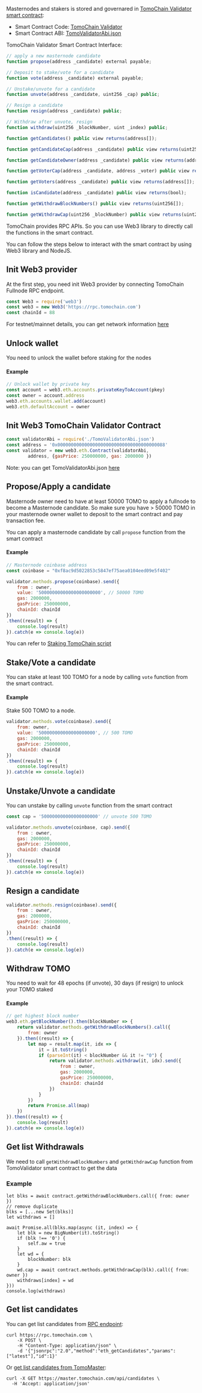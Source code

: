 Masternodes and stakers is stored and governared in [TomoChain Validator smart contract](https://scan.tomochain.com/address/0x0000000000000000000000000000000000000088):

- Smart Contract Code: [TomoChain Validator](https://github.com/tomochain/tomomaster/blob/master/contracts/TomoValidator.sol)
- Smart Contract ABI: [TomoValidatorAbi.json](https://raw.githubusercontent.com/tomochain/tomomaster/master/abis/TomoValidatorAbi.json)

TomoChain Validator Smart Contract Interface:
```javascript
// apply a new masternode candidate
function propose(address _candidate) external payable;

// Deposit to stake/vote for a candidate
function vote(address _candidate) external payable;

// Unstake/unvote for a candidate
function unvote(address _candidate, uint256 _cap) public;

// Resign a candidate
function resign(address _candidate) public;

// Withdraw after unvote, resign
function withdraw(uint256 _blockNumber, uint _index) public;

function getCandidates() public view returns(address[]);

function getCandidateCap(address _candidate) public view returns(uint256);

function getCandidateOwner(address _candidate) public view returns(address);

function getVoterCap(address _candidate, address _voter) public view returns(uint256);

function getVoters(address _candidate) public view returns(address[]);

function isCandidate(address _candidate) public view returns(bool);

function getWithdrawBlockNumbers() public view returns(uint256[]);

function getWithdrawCap(uint256 _blockNumber) public view returns(uint256);

```

TomoChain provides RPC APIs. So you can use Web3 library to directly call the functions in the smart contract.

You can follow the steps below to interact with the smart contract by using Web3 library and NodeJS.

## Init Web3 provider
At the first step, you need init Web3 provider by connecting TomoChain Fullnode RPC endpoint.

```javascript
const Web3 = require('web3')
const web3 = new Web3('https://rpc.tomochain.com')
const chainId = 88
```

For testnet/mainnet details, you can get network information [here](https://docs.tomochain.com/general/networks/)
## Unlock wallet
You need to unlock the wallet before staking for the nodes
#### Example
```javascript
// Unlock wallet by private key
const account = web3.eth.accounts.privateKeyToAccount(pkey)
const owner = account.address
web3.eth.accounts.wallet.add(account)
web3.eth.defaultAccount = owner
```

## Init Web3 TomoChain Validator Contract

```javascript
const validatorAbi = require('./TomoValidatorAbi.json')
const address = '0x0000000000000000000000000000000000000088'
const validator = new web3.eth.Contract(validatorAbi,
        address, {gasPrice: 250000000, gas: 2000000 })
```

Note: you can get TomoValidatorAbi.json [here](https://raw.githubusercontent.com/tomochain/tomomaster/master/abis/TomoValidatorAbi.json)

## Propose/Apply a candidate
Masternode owner need to have at least 50000 TOMO to apply a fullnode to become a Masternode candidate. So make sure you have > 50000 TOMO in your masternode owner wallet to deposit to the smart contract and pay transaction fee.

You can apply a masternode candidate by call `propose` function from the smart contract

#### Example
```javascript
// Masternode coinbase address
const coinbase = "0xf8ac9d5022853c5847ef75aea0104eed09e5f402"

validator.methods.propose(coinbase).send({
    from : owner,
    value: '50000000000000000000000', // 50000 TOMO
    gas: 2000000,
    gasPrice: 250000000,
    chainId: chainId
})
.then((result) => {
    console.log(result)
}).catch(e => console.log(e))
```

You can refer to [Staking TomoChain script](https://gist.github.com/thanhson1085/7a6471ea0d6c0d6321a0454789d6266c)
## Stake/Vote a candidate
You can stake at least 100 TOMO for a node by calling `vote` function from the smart contract.

#### Example
Stake 500 TOMO to a node.
```javascript
validator.methods.vote(coinbase).send({
    from: owner,
    value: '500000000000000000000', // 500 TOMO
    gas: 2000000,
    gasPrice: 250000000,
    chainId: chainId
})
.then((result) => {
    console.log(result)
}).catch(e => console.log(e))
```

## Unstake/Unvote a candidate
You can unstake by calling `unvote` function from the smart contract

```javascript
const cap = '500000000000000000000' // unvote 500 TOMO

validator.methods.unvote(coinbase, cap).send({
    from : owner,
    gas: 2000000,
    gasPrice: 250000000,
    chainId: chainId
})
.then((result) => {
    console.log(result)
}).catch(e => console.log(e))
```

## Resign a candidate

```javascript
validator.methods.resign(coinbase).send({
    from : owner,
    gas: 2000000,
    gasPrice: 250000000,
    chainId: chainId
})
.then((result) => {
    console.log(result)
}).catch(e => console.log(e))
```

## Withdraw TOMO
You need to wait for 48 epochs (if unvote), 30 days (if resign) to unlock your TOMO staked

#### Example
```javascript
// get highest block number
web3.eth.getBlockNumber().then(blockNumber => {
    return validator.methods.getWithdrawBlockNumbers().call({
        from: owner
    }).then((result) => {
        let map = result.map(it, idx => {
            it = it.toString()
            if (parseInt(it) < blockNumber && it != "0") {
                return validator.methods.withdraw(it, idx).send({
                    from : owner,
                    gas: 2000000,
                    gasPrice: 250000000,
                    chainId: chainId
                })
            }
        })
        return Promise.all(map)
    })
}).then((result) => {
    console.log(result)
}).catch(e => console.log(e))
```

## Get list Withdrawals
We need to call `getWithdrawBlockNumbers` and `getWithdrawCap` function from TomoValidator smart contract to get the data

### Example
```
let blks = await contract.getWithdrawBlockNumbers.call({ from: owner })
// remove duplicate
blks = [...new Set(blks)]
let withdraws = []

await Promise.all(blks.map(async (it, index) => {
    let blk = new BigNumber(it).toString()
    if (blk !== '0') {
        self.aw = true
    }
    let wd = {
        blockNumber: blk
    }
    wd.cap = await contract.methods.getWithdrawCap(blk).call({ from: owner })
    withdraws[index] = wd
}))
console.log(withdraws)
```

## Get list candidates
You can get list candidates from [RPC endpoint](https://apidocs.tomochain.com/?shell#eth_getcandidates):
```
curl https://rpc.tomochain.com \
    -X POST \
    -H "Content-Type: application/json" \
    -d '{"jsonrpc":"2.0","method":"eth_getCandidates","params": ["latest"],"id":1}'

```
Or [get list candidates from TomoMaster](https://apidocs.tomochain.com/?shell#tomomaster-apis-candidates):
```
curl -X GET https://master.tomochain.com/api/candidates \
  -H 'Accept: application/json'
```

